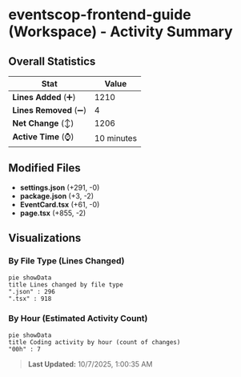 # eventscop-frontend-guide (Workspace) - Activity Summary 

## Overall Statistics

| Stat                   | Value                                                             |
| ---------------------- | ----------------------------------------------------------------- |
| **Lines Added** (➕)   | 1210                                          |
| **Lines Removed** (➖) | 4                                        |
| **Net Change** (↕)    | 1206                |
| **Active Time** (⌚)   | 10 minutes |


## Modified Files
- **settings.json** (+291, -0)
- **package.json** (+3, -2)
- **EventCard.tsx** (+61, -0)
- **page.tsx** (+855, -2)

## Visualizations

### By File Type (Lines Changed)

```mermaid
pie showData
title Lines changed by file type
".json" : 296
".tsx" : 918
```

### By Hour (Estimated Activity Count)

```mermaid
pie showData
title Coding activity by hour (count of changes)
"00h" : 7
```


> **Last Updated:** 10/7/2025, 1:00:35 AM